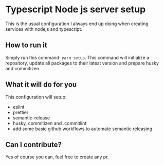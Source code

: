 # Typescript Node js server setup

This is the usual configuration I always end up doing when creating services with nodejs and typescript.

## How to run it

Simply run this command: `yarn setup`. This command will initialize a repository, update all packages to their latest version and prepare husky and commitizen.

## What it will do for you

This configuration will setup:

-   eslint
-   prettier
-   semantic-release
-   husky, commitizen and .commitlint
-   add some basic github workflows to automate semantic releasing

## Can I contribute?

Yes of course you can, feel free to create any pr.
